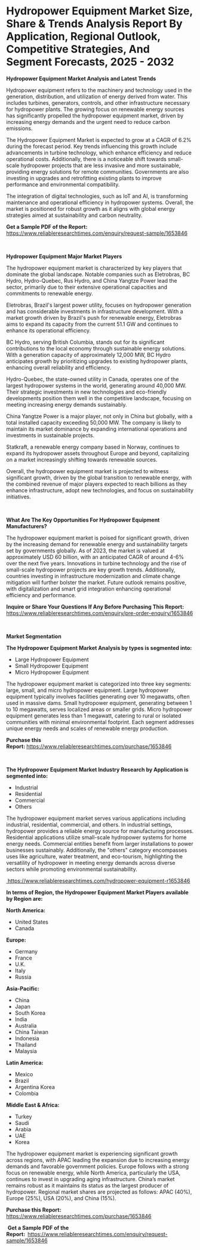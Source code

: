 <p><h1>Hydropower Equipment Market Size, Share & Trends Analysis Report By Application, Regional Outlook, Competitive Strategies, And Segment Forecasts, 2025 - 2032</h1></p><p><strong>Hydropower Equipment Market Analysis and Latest Trends</strong></p>
<p><p>Hydropower equipment refers to the machinery and technology used in the generation, distribution, and utilization of energy derived from water. This includes turbines, generators, controls, and other infrastructure necessary for hydropower plants. The growing focus on renewable energy sources has significantly propelled the hydropower equipment market, driven by increasing energy demands and the urgent need to reduce carbon emissions.</p><p>The Hydropower Equipment Market is expected to grow at a CAGR of 6.2% during the forecast period. Key trends influencing this growth include advancements in turbine technology, which enhance efficiency and reduce operational costs. Additionally, there is a noticeable shift towards small-scale hydropower projects that are less invasive and more sustainable, providing energy solutions for remote communities. Governments are also investing in upgrades and retrofitting existing plants to improve performance and environmental compatibility.</p><p>The integration of digital technologies, such as IoT and AI, is transforming maintenance and operational efficiency in hydropower systems. Overall, the market is positioned for robust growth as it aligns with global energy strategies aimed at sustainability and carbon neutrality.</p></p>
<p><strong>Get a Sample PDF of the Report:&nbsp;</strong> <a href="https://www.reliableresearchtimes.com/enquiry/request-sample/1653846?utm_campaign=2237&utm_medium=2&utm_source=Github&utm_content=ia&utm_term=18042025&utm_id=hydropower-equipment">https://www.reliableresearchtimes.com/enquiry/request-sample/1653846</a></p>
<p>&nbsp;</p>
<p><strong>Hydropower Equipment Major Market Players</strong></p>
<p><p>The hydropower equipment market is characterized by key players that dominate the global landscape. Notable companies such as Eletrobras, BC Hydro, Hydro-Quebec, Rus Hydro, and China Yangtze Power lead the sector, primarily due to their extensive operational capacities and commitments to renewable energy.</p><p>Eletrobras, Brazil's largest power utility, focuses on hydropower generation and has considerable investments in infrastructure development. With a market growth driven by Brazil's push for renewable energy, Eletrobras aims to expand its capacity from the current 51.1 GW and continues to enhance its operational efficiency.</p><p>BC Hydro, serving British Columbia, stands out for its significant contributions to the local economy through sustainable energy solutions. With a generation capacity of approximately 12,000 MW, BC Hydro anticipates growth by prioritizing upgrades to existing hydropower plants, enhancing overall reliability and efficiency.</p><p>Hydro-Quebec, the state-owned utility in Canada, operates one of the largest hydropower systems in the world, generating around 40,000 MW. Their strategic investments in new technologies and eco-friendly developments position them well in the competitive landscape, focusing on meeting increasing energy demands sustainably.</p><p>China Yangtze Power is a major player, not only in China but globally, with a total installed capacity exceeding 50,000 MW. The company is likely to maintain its market dominance by expanding international operations and investments in sustainable projects.</p><p>Statkraft, a renewable energy company based in Norway, continues to expand its hydropower assets throughout Europe and beyond, capitalizing on a market increasingly shifting towards renewable sources.</p><p>Overall, the hydropower equipment market is projected to witness significant growth, driven by the global transition to renewable energy, with the combined revenue of major players expected to reach billions as they enhance infrastructure, adopt new technologies, and focus on sustainability initiatives.</p></p>
<p>&nbsp;</p>
<p><strong>What Are The Key Opportunities For Hydropower Equipment Manufacturers?</strong></p>
<p><p>The hydropower equipment market is poised for significant growth, driven by the increasing demand for renewable energy and sustainability targets set by governments globally. As of 2023, the market is valued at approximately USD 60 billion, with an anticipated CAGR of around 4-6% over the next five years. Innovations in turbine technology and the rise of small-scale hydropower projects are key growth trends. Additionally, countries investing in infrastructure modernization and climate change mitigation will further bolster the market. Future outlook remains positive, with digitalization and smart grid integration enhancing operational efficiency and performance.</p></p>
<p><strong>Inquire or Share Your Questions If Any Before Purchasing This Report:</strong> <a href="https://www.reliableresearchtimes.com/enquiry/pre-order-enquiry/1653846?utm_campaign=2237&utm_medium=2&utm_source=Github&utm_content=ia&utm_term=18042025&utm_id=hydropower-equipment">https://www.reliableresearchtimes.com/enquiry/pre-order-enquiry/1653846</a></p>
<p>&nbsp;</p>
<p><strong>Market Segmentation</strong></p>
<p><strong>The Hydropower Equipment Market Analysis by types is segmented into:</strong></p>
<p><ul><li>Large Hydropower Equipment</li><li>Small Hydropower Equipment</li><li>Micro Hydropower Equipment</li></ul></p>
<p><p>The hydropower equipment market is categorized into three key segments: large, small, and micro hydropower equipment. Large hydropower equipment typically involves facilities generating over 10 megawatts, often used in massive dams. Small hydropower equipment, generating between 1 to 10 megawatts, serves localized areas or smaller grids. Micro hydropower equipment generates less than 1 megawatt, catering to rural or isolated communities with minimal environmental footprint. Each segment addresses unique energy needs and scales of renewable energy production.</p></p>
<p><strong>Purchase this Report:&nbsp;</strong><a href="https://www.reliableresearchtimes.com/purchase/1653846?utm_campaign=2237&utm_medium=2&utm_source=Github&utm_content=ia&utm_term=18042025&utm_id=hydropower-equipment">https://www.reliableresearchtimes.com/purchase/1653846</a></p>
<p>&nbsp;</p>
<p><strong>The Hydropower Equipment Market Industry Research by Application is segmented into:</strong></p>
<p><ul><li>Industrial</li><li>Residential</li><li>Commercial</li><li>Others</li></ul></p>
<p><p>The hydropower equipment market serves various applications including industrial, residential, commercial, and others. In industrial settings, hydropower provides a reliable energy source for manufacturing processes. Residential applications utilize small-scale hydropower systems for home energy needs. Commercial entities benefit from larger installations to power businesses sustainably. Additionally, the "others" category encompasses uses like agriculture, water treatment, and eco-tourism, highlighting the versatility of hydropower in meeting energy demands across diverse sectors while promoting environmental sustainability.</p></p>
<p><a href="https://www.reliableresearchtimes.com/hydropower-equipment-r1653846?utm_campaign=2237&utm_medium=2&utm_source=Github&utm_content=ia&utm_term=18042025&utm_id=hydropower-equipment">&nbsp;https://www.reliableresearchtimes.com/hydropower-equipment-r1653846</a></p>
<p><strong>In terms of Region, the Hydropower Equipment Market Players available by Region are:</strong></p>
<p>
    <p> <strong> North America: </strong>
        <ul>
            <li>United States</li>
            <li>Canada</li>
        </ul>
        </p> 
    <p> <strong> Europe: </strong>
        <ul>
            <li>Germany</li>
            <li>France</li>
            <li>U.K.</li>
            <li>Italy</li>
            <li>Russia</li>
        </ul>
        </p> 
    <p> <strong> Asia-Pacific: </strong>
        <ul>
            <li>China</li>
            <li>Japan</li>
            <li>South Korea</li>
            <li>India</li>
            <li>Australia</li>
            <li>China Taiwan</li>
            <li>Indonesia</li>
            <li>Thailand</li>
            <li>Malaysia</li>
        </ul>
        </p> 
    <p> <strong> Latin America: </strong>
        <ul>
            <li>Mexico</li>
            <li>Brazil</li>
            <li>Argentina Korea</li>
            <li>Colombia</li>
        </ul>
        </p> 
    <p> <strong> Middle East & Africa: </strong>
        <ul>
            <li>Turkey</li>
            <li>Saudi</li>
            <li>Arabia</li>
            <li>UAE</li>
            <li>Korea</li>
        </ul>
    </p>
    </p>
<p><p>The hydropower equipment market is experiencing significant growth across regions, with APAC leading the expansion due to increasing energy demands and favorable government policies. Europe follows with a strong focus on renewable energy, while North America, particularly the USA, continues to invest in upgrading aging infrastructure. China’s market remains robust as it maintains its status as the largest producer of hydropower. Regional market shares are projected as follows: APAC (40%), Europe (25%), USA (20%), and China (15%).</p></p>
<p><strong>Purchase this Report: </strong><a href="https://www.reliableresearchtimes.com/purchase/1653846?utm_campaign=2237&utm_medium=2&utm_source=Github&utm_content=ia&utm_term=18042025&utm_id=hydropower-equipment">https://www.reliableresearchtimes.com/purchase/1653846</a></p>
<p>&nbsp;<strong>Get a Sample PDF of the Report:&nbsp;&nbsp;</strong><a href="https://www.reliableresearchtimes.com/enquiry/request-sample/1653846?utm_campaign=2237&utm_medium=2&utm_source=Github&utm_content=ia&utm_term=18042025&utm_id=hydropower-equipment">https://www.reliableresearchtimes.com/enquiry/request-sample/1653846</a></p>
<p><strong></strong></p>
<p><p></p><p></p><p></p></p>